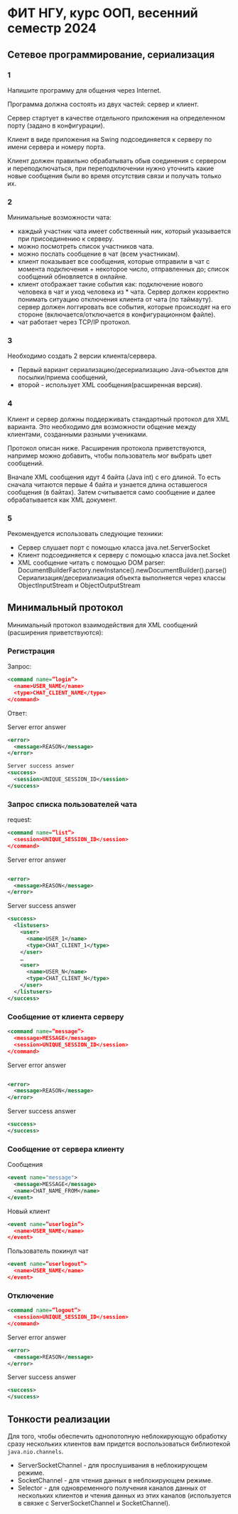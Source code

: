 # ФИТ НГУ, курс ООП, весенний семестр 2024

## Сетевое программирование, сериализация

### 1

Напишите программу для общения через Internet.

Программа должна состоять из двух частей: сервер и клиент.

Сервер стартует в качестве отдельного приложения на определенном порту (задано в конфигурации).

Клиент в виде приложения на Swing подсоединяется к серверу по имени сервера и номеру порта.

Клиент должен правильно обрабатывать обыв соединения с сервером и переподключаться, при переподключении нужно уточнить какие новые сообщения были во время отсутствия связи и получать только их.

### 2

Минимальные возможности чата:

- каждый участник чата имеет собственный ник, который указывается при присоединению к серверу.
- можно посмотреть список участников чата.
- можно послать сообщение в чат (всем участникам).
- клиент показывает все сообщения, которые отправили в чат с момента подключения + некоторое число, отправленных до; список сообщений обновляется в онлайне.
- клиент отображает такие события как: подключение нового человека в чат и уход человека из \* чата. Сервер должен корректно понимать ситуацию отключения клиента от чата (по таймауту).
  сервер должен логгировать все события, которые происходят на его стороне (включается/отключается в конфигурационном файле).
- чат работает через TCP/IP протокол.

### 3

Необходимо создать 2 версии клиента/сервера.

- Первый вариант сериализацию/десериализацию Java-объектов для посылки/приема сообщений,
- второй - использует XML сообщения(расширенная версия).

### 4

Клиент и сервер должны поддерживать стандартный протокол для XML варианта.
Это необходимо для возможности общение между клиентами, созданными разными учениками.

Протокол описан ниже. Расширения протокола приветствуются, например можно добавить, чтобы пользователь мог выбрать цвет сообщений.

Вначале XML сообщения идут 4 байта (Java int) с его длиной. То есть сначала читаются первые 4 байта и узнается длина оставшегося сообщения (в байтах).
Затем считывается само сообщение и далее обрабатывается как XML документ.

### 5

Рекомендуется использовать следующие техники:

- Сервер слушает порт с помощью класса java.net.ServerSocket
- Клиент подсоединяется к серверу с помощью класса java.net.Socket
- XML сообщение читать с помощью DOM parser:
  DocumentBuilderFactory.newInstance().newDocumentBuilder().parse()
  Сериализация/десериализация объекта выполняется через классы ObjectInputStream и ObjectOutputStream

## Минимальный протокол

Минимальный протокол взаимодействия для XML сообщений (расширения приветствуются):

### Регистрация

Запрос:

```xml
<command name=”login”>
  <name>USER_NAME</name>
  <type>CHAT_CLIENT_NAME</type>
</command>
```

Ответ:

Server error answer

```xml
<error>
  <message>REASON</message>
</error>
```

```xml
Server success answer
<success>
  <session>UNIQUE_SESSION_ID</session>
</success>
```

### Запрос списка пользователей чата

request:

```xml
<command name=”list”>
  <session>UNIQUE_SESSION_ID</session>
</command>
```

Server error answer

```xml

<error>
  <message>REASON</message>
</error>
```

Server success answer

```xml
<success>
  <listusers>
    <user>
      <name>USER_1</name>
      <type>CHAT_CLIENT_1</type>
    </user>
    …
    <user>
      <name>USER_N</name>
      <type>CHAT_CLIENT_N</type>
    </user>
  </listusers>
</success>
```

### Сообщение от клиента серверу

```xml
<command name=”message”>
  <message>MESSAGE</message>
  <session>UNIQUE_SESSION_ID</session>
</command>
```

Server error answer

```xml

<error>
  <message>REASON</message>
</error>
```

Server success answer

```xml
<success>
</success>
```

### Сообщение от сервера клиенту

Сообщения

```xml
<event name="message">
  <message>MESSAGE</message>
  <name>CHAT_NAME_FROM</name>
</event>
```

Новый клиент

```xml
<event name=”userlogin”>
  <name>USER_NAME</name>
</event>
```

Пользователь покинул чат

```xml
<event name=”userlogout”>
  <name>USER_NAME</name>
</event>
```

### Отключение

```xml
<command name=”logout”>
  <session>UNIQUE_SESSION_ID</session>
</command>
```

Server error answer

```xml
<error>
  <message>REASON</message>
</error>
```

Server success answer

```xml
<success>
</success>
```

## Тонкости реализации

Для того, чтобы обеспечить однопотопную неблокирующую обработку сразу нескольких клиентов вам придется воспользоваться библиотекой `java.nio.channels`.

- ServerSocketChannel - для прослушивания в неблокирующем режиме.
- SocketChannel - для чтения данных в неблокирующем режиме.
- Selector - для одновременного получения каналов данных от нескольких клиентов и чтения данных из этих каналов (используется в связке с ServerSocketChannel и SocketChannel).